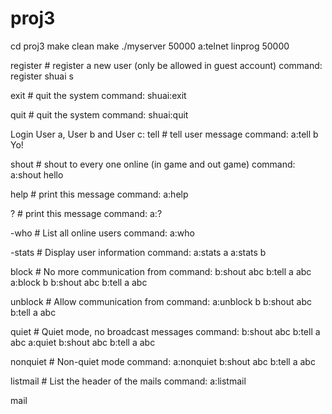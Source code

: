 # proj3
cd proj3
make clean
make
./myserver 50000
a:telnet linprog<x> 50000


register <name> <pwd>	 # register a new user (only be allowed in guest account)
command: register shuai s

exit 			 # quit the system
command: 
	shuai:exit

quit			 # quit the system
command: 
	shuai:quit

Login User a, User b and User c:
tell <name> <msg>  	 # tell user <name> message
command: 
	a:tell b Yo!

shout <msg> 		 # shout <msg> to every one online (in game and out game)
command: 
	a:shout hello

help			 # print this message
command: 
	a:help

?			 # print this message
command: 
	a:?

-who			 # List all online users
command: 
	a:who

-stats			 # Display user information
command: 
	a:stats a
	a:stats b

block <id> 		 # No more communication from <id>
command: 
	b:shout abc
	b:tell a abc
	a:block b
	b:shout abc
	b:tell a abc
	 

unblock <id> 		 # Allow communication from <id>
command: 
	a:unblock b
	b:shout abc
	b:tell a abc

quiet 			 # Quiet mode, no broadcast messages
command: 
	b:shout abc
	b:tell a abc
	a:quiet
	b:shout abc
	b:tell a abc

nonquiet 		 # Non-quiet mode
command: 
	a:nonquiet
	b:shout abc
	b:tell a abc

listmail 		 # List the header of the mails
command: 
	a:listmail

mail <id> <title>	 # Send id a mail
Command: 
	a:mail b SayGoodby
	(Your content, end by the ".")

readmail <msg_num> 	 # Read the particular mail
Command: 
	a:readmail 0

deletemail <msg_num> 	 # Delete the particular mail
Command: 
	a: deletemail 0
	a: listmail

-match <name> <b|w> [t]  # Try to start a game 		 
command: 
	a:match b b 100
	 (default) match b (b) (600)
	b:match a 
	 (you cant type b|w and time)

observe <game_id> 	 # Observe a game
command: 
	c:observe 0

unobserve 		 # Unobserve a game
command: 
	c:unobserve 

resign 			 # Resign a game (admit defeat)(if you quit when you are playing, you lose 			 the game)
command: 
	a:resign

-game			 # list all current games
command: 
	c:game

login User o
kibitz <msg> 		 # Comment on a game when observing
command: 
	a:match b
	b:match a
	c:observe 0
	d:observe 0
	c:kibitz Hello! 
	o:kibitz Hello! 

'msg <msg> 		 # Comment on a game when observing
command: 
	c:' Hello! 
	o:' Hello!

refresh 		 # Refresh a game (reload)
command:
	a:refresh
	b:refresh
	c:refresh
	o:refresh	

<A|B|C><1|2|3> 		 # Make a move in a game
command: 
	a:a1
	b:b1
	a:a2
	b:b2
	a:a3
	b:b3

info <msg> 		 # change your information to <msg>
Command: 
	a:info I'm the boss
	b:info what can i say
	a:stats a
	a:stats b

passwd <new>		 # change password
command: 
	a:passwd cd
	a:quit
	a:login
